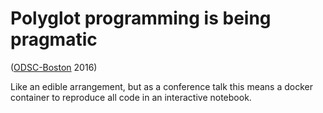 # Polyglot programming is being pragmatic
([ODSC-Boston](https://www.odsc.com/boston/) 2016)

Like an edible arrangement, but as a conference talk this means a docker container
to reproduce all code in an interactive notebook.


